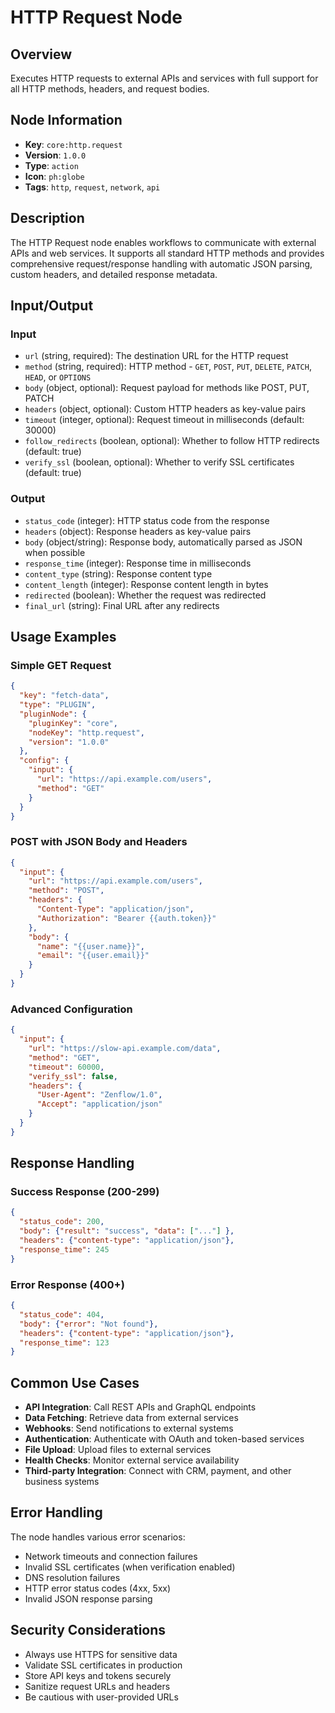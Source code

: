 # HTTP Request Node

## Overview

Executes HTTP requests to external APIs and services with full support for all HTTP methods, headers, and request bodies.

## Node Information

- **Key**: `core:http.request`
- **Version**: `1.0.0`
- **Type**: `action`
- **Icon**: `ph:globe`
- **Tags**: `http`, `request`, `network`, `api`

## Description

The HTTP Request node enables workflows to communicate with external APIs and web services. It supports all standard HTTP methods and provides comprehensive request/response handling with automatic JSON parsing, custom headers, and detailed response metadata.

## Input/Output

### Input
- `url` (string, required): The destination URL for the HTTP request
- `method` (string, required): HTTP method - `GET`, `POST`, `PUT`, `DELETE`, `PATCH`, `HEAD`, or `OPTIONS`
- `body` (object, optional): Request payload for methods like POST, PUT, PATCH
- `headers` (object, optional): Custom HTTP headers as key-value pairs
- `timeout` (integer, optional): Request timeout in milliseconds (default: 30000)
- `follow_redirects` (boolean, optional): Whether to follow HTTP redirects (default: true)
- `verify_ssl` (boolean, optional): Whether to verify SSL certificates (default: true)

### Output
- `status_code` (integer): HTTP status code from the response
- `headers` (object): Response headers as key-value pairs
- `body` (object/string): Response body, automatically parsed as JSON when possible
- `response_time` (integer): Response time in milliseconds
- `content_type` (string): Response content type
- `content_length` (integer): Response content length in bytes
- `redirected` (boolean): Whether the request was redirected
- `final_url` (string): Final URL after any redirects

## Usage Examples

### Simple GET Request
```json
{
  "key": "fetch-data",
  "type": "PLUGIN",
  "pluginNode": {
    "pluginKey": "core",
    "nodeKey": "http.request",
    "version": "1.0.0"
  },
  "config": {
    "input": {
      "url": "https://api.example.com/users",
      "method": "GET"
    }
  }
}
```

### POST with JSON Body and Headers
```json
{
  "input": {
    "url": "https://api.example.com/users",
    "method": "POST",
    "headers": {
      "Content-Type": "application/json",
      "Authorization": "Bearer {{auth.token}}"
    },
    "body": {
      "name": "{{user.name}}",
      "email": "{{user.email}}"
    }
  }
}
```

### Advanced Configuration
```json
{
  "input": {
    "url": "https://slow-api.example.com/data",
    "method": "GET",
    "timeout": 60000,
    "verify_ssl": false,
    "headers": {
      "User-Agent": "Zenflow/1.0",
      "Accept": "application/json"
    }
  }
}
```

## Response Handling

### Success Response (200-299)
```json
{
  "status_code": 200,
  "body": {"result": "success", "data": ["..."] },
  "headers": {"content-type": "application/json"},
  "response_time": 245
}
```

### Error Response (400+)
```json
{
  "status_code": 404,
  "body": {"error": "Not found"},
  "headers": {"content-type": "application/json"},
  "response_time": 123
}
```

## Common Use Cases

- **API Integration**: Call REST APIs and GraphQL endpoints
- **Data Fetching**: Retrieve data from external services
- **Webhooks**: Send notifications to external systems
- **Authentication**: Authenticate with OAuth and token-based services
- **File Upload**: Upload files to external services
- **Health Checks**: Monitor external service availability
- **Third-party Integration**: Connect with CRM, payment, and other business systems

## Error Handling

The node handles various error scenarios:
- Network timeouts and connection failures
- Invalid SSL certificates (when verification enabled)
- DNS resolution failures
- HTTP error status codes (4xx, 5xx)
- Invalid JSON response parsing

## Security Considerations

- Always use HTTPS for sensitive data
- Validate SSL certificates in production
- Store API keys and tokens securely
- Sanitize request URLs and headers
- Be cautious with user-provided URLs
